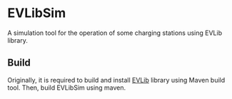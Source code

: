 # EVLibSim
A simulation tool for the operation of some charging stations using EVLib library. 

## Build
Originally, it is required to build and install [EVLib](github.com/skarapost/EVLib) library using Maven build tool. Then, build EVLibSim using maven.
